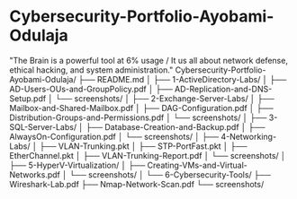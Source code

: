 # Cybersecurity-Portfolio-Ayobami-Odulaja
"The Brain is a powerful tool at 6% usage / It us all about network defense, ethical hacking, and system administration."
Cybersecurity-Portfolio-Ayobami-Odulaja/
├── README.md
│
├── 1-ActiveDirectory-Labs/
│   ├── AD-Users-OUs-and-GroupPolicy.pdf
│   ├── AD-Replication-and-DNS-Setup.pdf
│   └── screenshots/
│
├── 2-Exchange-Server-Labs/
│   ├── Mailbox-and-Shared-Mailbox.pdf
│   ├── DAG-Configuration.pdf
│   ├── Distribution-Groups-and-Permissions.pdf
│   └── screenshots/
│
├── 3-SQL-Server-Labs/
│   ├── Database-Creation-and-Backup.pdf
│   ├── AlwaysOn-Configuration.pdf
│   └── screenshots/
│
├── 4-Networking-Labs/
│   ├── VLAN-Trunking.pkt
│   ├── STP-PortFast.pkt
│   ├── EtherChannel.pkt
│   ├── VLAN-Trunking-Report.pdf
│   └── screenshots/
│
├── 5-HyperV-Virtualization/
│   ├── Creating-VMs-and-Virtual-Networks.pdf
│   └── screenshots/
│
└── 6-Cybersecurity-Tools/
    ├── Wireshark-Lab.pdf
    ├── Nmap-Network-Scan.pdf
    └── screenshots/
